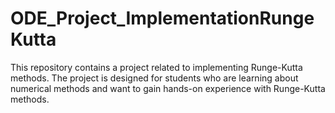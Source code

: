 # ODE_Project_ImplementationRungeKutta
This repository contains a project related to implementing Runge-Kutta methods. The project is designed for students who are learning about numerical methods and want to gain hands-on experience with Runge-Kutta methods.

